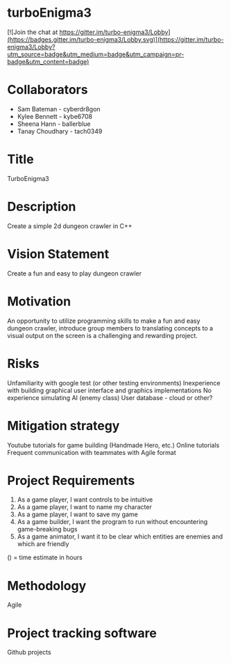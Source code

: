 # turboEnigma3

[![Join the chat at https://gitter.im/turbo-enigma3/Lobby](https://badges.gitter.im/turbo-enigma3/Lobby.svg)](https://gitter.im/turbo-enigma3/Lobby?utm_source=badge&utm_medium=badge&utm_campaign=pr-badge&utm_content=badge)

# Collaborators
* Sam Bateman - cyberdr8gon
* Kylee Bennett - kybe6708
* Sheena Hann - ballerblue
* Tanay Choudhary - tach0349

# Title
TurboEnigma3

# Description
Create a simple 2d dungeon crawler in C++
# Vision Statement
Create a fun and easy to play dungeon crawler
# Motivation
An opportunity to utilize programming skills to make a fun and easy dungeon crawler, introduce 
group members to translating concepts to a visual output on the screen is a challenging and rewarding
project. 
# Risks
Unfamiliarity with google test (or other testing environments)
Inexperience with building graphical user interface and graphics implementations
No experience simulating AI (enemy class)
User database - cloud or other?

# Mitigation strategy
Youtube tutorials for game building (Handmade Hero, etc.)
Online tutorials
Frequent communication with teammates with Agile format

# Project Requirements
1. As a game player, I want controls to be intuitive
2. As a game player, I want to name my character 
3. As a game player, I want to save my game
4. As a game builder, I want the program to run without encountering game-breaking bugs
5. As a game animator, I want it to be clear which entities are enemies and which are friendly

 () = time estimate in hours


# Methodology 
Agile

# Project tracking software
Github projects


